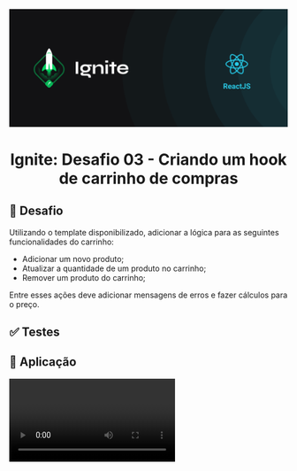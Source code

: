 <img alt="ignit" src="evidences/ignite.png" />
<h1 align="center">Ignite: Desafio 03 - Criando um hook de carrinho de compras</h1>

## :bookmark_tabs: Desafio

Utilizando o template disponibilizado, adicionar a lógica para as seguintes funcionalidades do carrinho:

  - Adicionar um novo produto;
  - Atualizar a quantidade de um produto no carrinho;
  - Remover um produto do carrinho;

Entre esses ações deve adicionar mensagens de erros e fazer cálculos para o preço. 

## :white_check_mark: Testes

## :sparkler: Aplicação

<video src="evidences/desafio_3.mp4"/> 

<img alt="ignit" src="evidences/test.JPG" />

[![MIT License](https://img.shields.io/apm/l/atomic-design-ui.svg?)](https://github.com/tterb/atomic-design-ui/blob/master/LICENSEs)
